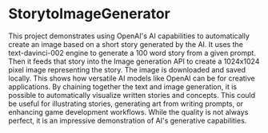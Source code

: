 # StorytoImageGenerator
This project demonstrates using OpenAI's AI capabilities to automatically create an image based on a short story generated by the AI. It uses the text-davinci-002 engine to generate a 100 word story from a given prompt. Then it feeds that story into the Image generation API to create a 1024x1024 pixel image representing the story. The image is downloaded and saved locally.
This shows how versatile AI models like OpenAI can be for creative applications. By chaining together the text and image generation, it is possible to automatically visualize written stories and concepts. This could be useful for illustrating stories, generating art from writing prompts, or enhancing game development workflows. While the quality is not always perfect, it is an impressive demonstration of AI's generative capabilities. 
